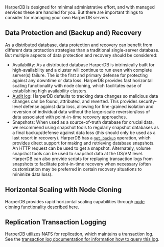 HarperDB is designed for minimal administrative effort, and with managed services these are handled for you. But there are important things to consider for managing your own HarperDB servers.

## Data Protection and (Backup and) Recovery

As a distributed database, data protection and recovery can benefit from different data protection strategies than a traditional single-server database. But multiple aspects of data protection and recovery should be considered:
* Availability: As a distributed database HarperDB is intrinsically built for high-availability and a cluster will continue to run even with complete server(s) failure. The is the first and primary defense for protecting against any downtime or data loss. HarperDB provides fast horizontal scaling functionality with node cloning, which facilitates ease of establishing high availability clusters.
* [Audit log](../audit-logging.md): HarperDB defaults to tracking data changes so malicious data changes can be found, attributed, and reverted. This provides security-level defense against data loss, allowing for fine-grained isolation and reversion of individual data without the large-scale reversion/loss of data associated with point-in-time recovery approaches.
* Snapshots: When used as a source-of-truth database for crucial data, we recommend using snapshot tools to regularly snapshot databases as a final backup/defense against data loss (this should only be used as a last resort in recovery). HarperDB has a [`get_backup`](../operations-api/schemas-and-tables.md#get-backup) operation, which provides direct support for making and retrieving database snapshots. An HTTP request can be used to get a snapshot. Alternately, volume snapshot tools can be used to snapshot data at the OS/VM level. HarperDB can also provide scripts for replaying transaction logs from snapshots to facilitate point-in-time recovery when necessary (often customization may be preferred in certain recovery situations to minimize data loss).

## Horizontal Scaling with Node Cloning
HarperDB provides rapid horizontal scaling capabilities through [node cloning functionality described here](./cloning.md).

## Replication Transaction Logging
HarperDB utilizes NATS for replication, which maintains a transaction log. See the [transaction log documentation for information how to query this log](../transaction-logging.md).